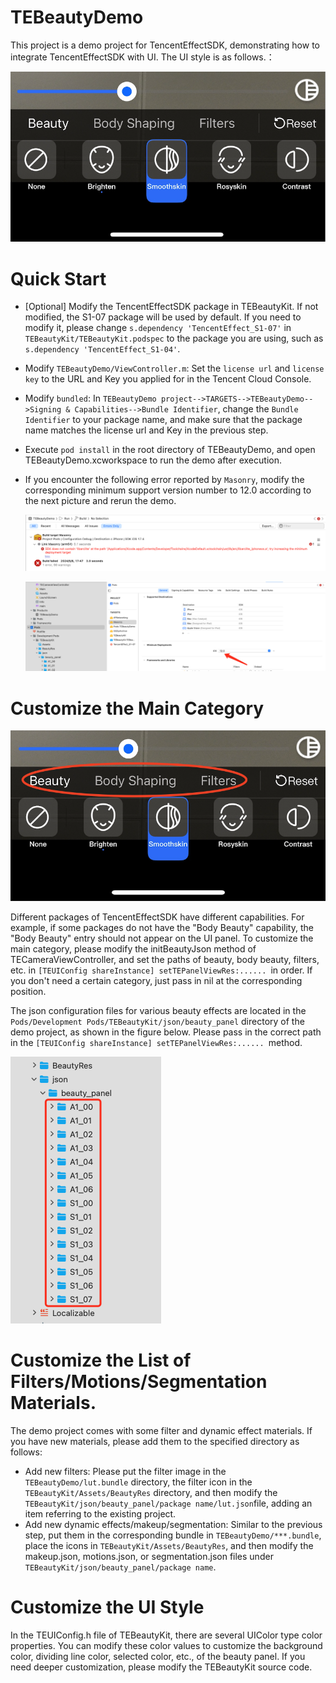#  TEBeautyDemo

This project is a demo project for TencentEffectSDK, demonstrating how to integrate TencentEffectSDK with UI. The UI style is as follows.：

![20240422-174738@2x](./Doc/20240508-EN@2x.png)

# Quick Start

- [Optional] Modify the TencentEffectSDK package in TEBeautyKit. If not modified, the S1-07 package will be used by default. If you need to modify it, please change `s.dependency 'TencentEffect_S1-07'` in `TEBeautyKit/TEBeautyKit.podspec` to the package you are using, such as `s.dependency 'TencentEffect_S1-04'`.

- Modify `TEBeautyDemo/ViewController.m`: Set the `license url` and `license key` to the URL and Key you applied for in the Tencent Cloud Console.

- Modify `bundled`: In `TEBeautyDemo project-->TARGETS-->TEBeautyDemo-->Signing & Capabilities-->Bundle Identifier`, change the `Bundle Identifier` to your package name, and make sure that the package name matches the license url and Key in the previous step.

- Execute `pod install` in the root directory of TEBeautyDemo, and open TEBeautyDemo.xcworkspace to run the demo after execution.

- If you encounter the following error reported by `Masonry`, modify the corresponding minimum support version number to 12.0 according to the next picture and rerun the demo.

  ![20240422-174738@2x](./Doc/20240508-Masonry.png)

  ![20240422-174738@2x](./Doc/20240508-MasonryFix.png)

# Customize the Main Category

![img](./Doc/20240508-level-EN@2x.png)

Different packages of TencentEffectSDK have different capabilities. For example, if some packages do not have the "Body Beauty" capability, the "Body Beauty" entry should not appear on the UI panel. To customize the main category, please modify the initBeautyJson method of TECameraViewController, and set the paths of beauty, body beauty, filters, etc. in `[TEUIConfig shareInstance] setTEPanelViewRes:...... `in order. If you don't need a certain category, just pass in nil at the corresponding position.

The json configuration files for various beauty effects are located in the `Pods/Development Pods/TEBeautyKit/json/beauty_panel` directory of the demo project, as shown in the figure below. Please pass in the correct path in the `[TEUIConfig shareInstance] setTEPanelViewRes:...... `method.

![cb2fccb9-16f8-45dd-8254-27eb8acf2a38](./Doc/20240508-panel.png)

# Customize the List of Filters/Motions/Segmentation Materials.

The demo project comes with some filter and dynamic effect materials. If you have new materials, please add them to the specified directory as follows:

- Add new filters: Please put the filter image in the `TEBeautyDemo/lut.bundle` directory, the filter icon in the `TEBeautyKit/Assets/BeautyRes` directory, and then modify the `TEBeautyKit/json/beauty_panel/package name/lut.json`file, adding an item referring to the existing project.
- Add new dynamic effects/makeup/segmentation: Similar to the previous step, put them in the corresponding bundle in `TEBeautyDemo/***.bundle`, place the icons in `TEBeautyKit/Assets/BeautyRes`, and then modify the makeup.json, motions.json, or segmentation.json files under `TEBeautyKit/json/beauty_panel/package name`.

# Customize the UI Style

In the TEUIConfig.h file of TEBeautyKit, there are several UIColor type color properties. You can modify these color values to customize the background color, dividing line color, selected color, etc., of the beauty panel. If you need deeper customization, please modify the TEBeautyKit source code.
